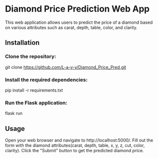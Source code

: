 # Diamond Price Prediction Web App
This web application allows users to predict the price of a diamond based on various attributes such as carat, depth, table, color, and clarity.

## Installation
### Clone the repository:
git clone https://github.com/L-a-v-y/Diamond_Price_Pred.git

### Install the required dependencies:
pip install -r requirements.txt

### Run the Flask application:
flask run

## Usage
Open your web browser and navigate to http://localhost:5000/.
Fill out the form with the diamond attributes(carat, depth, table, x, y, z, cut, color, clarity).
Click the "Submit" button to get the predicted diamond price.
